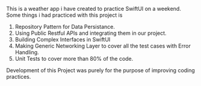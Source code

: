 This is a weather app i have created to practice SwiftUI on a weekend. 
Some things i had practiced with this project is
1. Repository Pattern for Data Persistance.
2. Using Public Restful APIs and integrating them in our project.
3. Building Complex Interfaces in SwiftUI
4. Making Generic Networking Layer to cover all the test cases with Error Handling.
5. Unit Tests to cover more than 80% of the code.

Development of this Project was purely for the purpose of improving coding practices.
